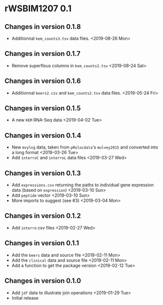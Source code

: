 # rWSBIM1207 0.1

## Changes in version 0.1.8
- Additionnal `kem_counts3.tsv` data files. <2019-08-26 Mon>


## Changes in version 0.1.7
- Remove superflous columns in `kem_counts2.tsv` <2019-08-24 Sat>

## Changes in version 0.1.6
- Additionnal `beers2.csv` and `kem_counts2.tsv` data
  files. <2019-05-24 Fri>

## Changes in version 0.1.5
- A new `KEM` RNA-Seq data <2019-04-02 Tue>

## Changes in version 0.1.4
- New `mvylng` data, taken from `pRolocdata`'s `mulvey2015` and
  converted into a long format <2019-03-26 Tue>
- Add `interroC` and `interroL` data files <2019-03-27 Wed>

## Changes in version 0.1.3
- Add `expressions.csv` returning the paths to individual gene
  expression data (based on `expression`) <2019-03-10 Sun>
- Add `peptide` vector <2019-03-10 Sun>
- More imports to suggest (see #3) <2019-03-04 Mon>

## Changes in version 0.1.2
- Add `interro` csv files <2019-02-27 Wed>

## Changes in version 0.1.1
- Add the `beers` data and source file <2019-02-11 Mon>
- Add the `clinical` data and source file <2019-02-11 Mon>
- Add a function to get the package version <2019-02-12 Tue>

## Changes in version 0.1.0

- Add `jdf` data to illustrate join operations <2019-01-29 Tue>
- Initial release
